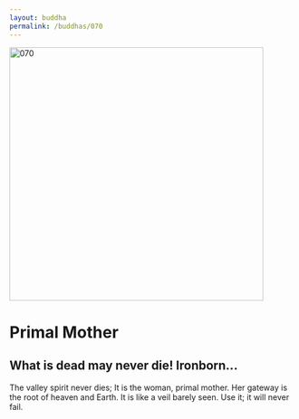 ```yaml
---
layout: buddha
permalink: /buddhas/070
---
```


<div class="uk-text-center">
<img src="{{"/assets/img/buddhas/buddha-070.jpg" | relative_url}}" alt="070"  width="448" height="448"></div>

# Primal Mother

## What is dead may never die! Ironborn...



The valley spirit never dies;
It is the woman, primal mother.
Her gateway is the root of heaven and Earth.
It is like a veil barely seen. 
Use it; it will never fail.
